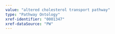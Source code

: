 ```yaml
---
value: "altered cholesterol transport pathway"
type: "Pathway Ontology"
xref-identifier: "0001347"
xref-dataSource: "PW"
---
```

